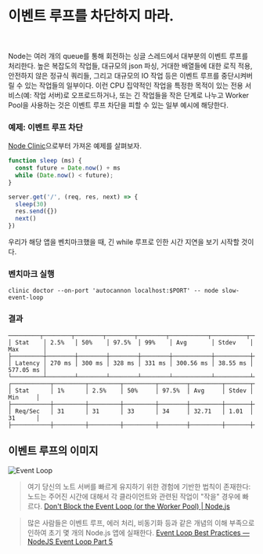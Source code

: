 # 이벤트 루프를 차단하지 마라.

<br/><br/>
Node는 여러 개의 queue를 통해 회전하는 싱글 스레드에서 대부분의 이벤트 루프를 처리한다. 높은 복잡도의 작업들, 대규모의 json 파싱, 거대한 배열들에 대한 로직 적용, 안전하지 않은 정규식 쿼리들, 그리고 대규모의 IO 작업 등은 이벤트 루프를 중단시켜버릴 수 있는 작업들의 일부이다. 이런 CPU 집약적인 작업을 특정한 목적이 있는 전용 서비스(예: 작업 서버)로 오프로드하거나, 또는 긴 작업들을 작은 단계로 나누고 Worker Pool을 사용하는 것은 이벤트 루프 차단을 피할 수 있는 일부 예시에 해당한다.

### 예제: 이벤트 루프 차단
[Node Clinic](https://clinicjs.org/documentation/doctor/05-fixing-event-loop-problem)으로부터 가져온 예제를 살펴보자.
```javascript
function sleep (ms) {
  const future = Date.now() + ms
  while (Date.now() < future);
}

server.get('/', (req, res, next) => {
  sleep(30)
  res.send({})
  next()
})
```
우리가 해당 앱을 벤치마크했을 때, 긴 while 루프로 인한 시간 지연을 보기 시작할 것이다.
 
### 벤치마크 실행
`clinic doctor --on-port 'autocannon localhost:$PORT' -- node slow-event-loop`


### 결과
```
─────────┬────────┬────────┬────────┬────────┬───────────┬──────────┬───────────┐
│ Stat    │ 2.5%   │ 50%    │ 97.5%  │ 99%    │ Avg       │ Stdev    │ Max       │
├─────────┼────────┼────────┼────────┼────────┼───────────┼──────────┼───────────┤
│ Latency │ 270 ms │ 300 ms │ 328 ms │ 331 ms │ 300.56 ms │ 38.55 ms │ 577.05 ms │
└─────────┴────────┴────────┴────────┴────────┴───────────┴──────────┴───────────┘
┌───────────┬─────────┬─────────┬─────────┬────────┬─────────┬───────┬─────────┐
│ Stat      │ 1%      │ 2.5%    │ 50%     │ 97.5%  │ Avg     │ Stdev │ Min     │
├───────────┼─────────┼─────────┼─────────┼────────┼─────────┼───────┼─────────┤
│ Req/Sec   │ 31      │ 31      │ 33      │ 34     │ 32.71   │ 1.01  │ 31      │
├───────────┼─────────┼─────────┼─────────┼────────┼─────────┼───────┼─────────┤
```

## 이벤트 루프의 이미지
![Event Loop](/assets/images/event-loop.png "Event Loop")

>여기 당신의 노트 서버를 빠르게 유지하기 위한 경험에 기반한 법칙이 존재한다: 노드는 주어진 시간에 대해서 각 클라이언트와 관련된 작업이 "작을" 경우에 빠르다.
>[Don't Block the Event Loop (or the Worker Pool) | Node.js](https://nodejs.org/en/docs/guides/dont-block-the-event-loop/)

> 많은 사람들은 이벤트 루프, 에러 처리, 비동기화 등과 같은 개념의 이해 부족으로 인하여 초기 몇 개의 Node.js 앱에 실패한다.
[Event Loop Best Practices — NodeJS Event Loop Part 5](https://jsblog.insiderattack.net/event-loop-best-practices-nodejs-event-loop-part-5-e29b2b50bfe2)

